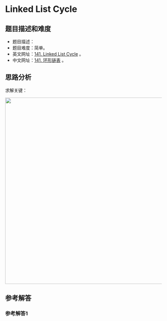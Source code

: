 # Linked List Cycle

## 题目描述和难度
+ 题目描述：
+ 题目难度：简单。
+ 英文网址：[141. Linked List Cycle](https://leetcode.com/problems/linked-list-cycle/description/)  。
+ 中文网址：[141. 环形链表](https://leetcode-cn.com/problems/linked-list-cycle/description/)  。
## 思路分析
求解关键：

<img src="https://liweiwei1419.github.io/images/leetcode-solution/" width="600">

## 参考解答
### 参考解答1

```java

```